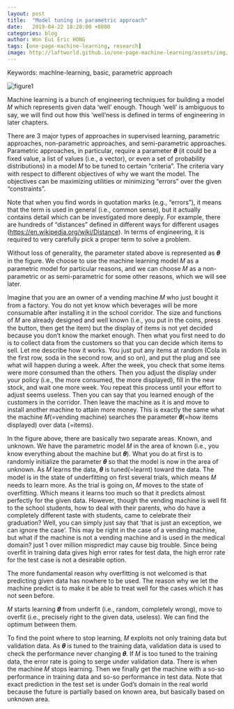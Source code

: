 ```yaml
---
layout: post
title:  "Model tuning in parametric approach"
date:   2019-04-22 18:28:00 +0800
categories: blog
author: Won Eui Eric HONG
tags: [one-page-machine-learning, research]
image: http://laftworld.github.io/one-page-machine-learning/assets/img/img_ml/known-unknown.png
---
```

Keywords: machlne-learning, basic, parametric approach

![figure1][fig1]

Machine learning is a bunch of engineering techniques for building a model 𝑀 which represents given data ‘well’ enough. Though ‘well’ is ambiguous to say, we will find out how this ‘well’ness is defined in terms of engineering in later chapters.

There are 3 major types of approaches in supervised learning, parametric approaches, non-parametric approaches, and semi-parametric approaches. Parametric approaches, in particular, require a parameter 𝜽 (it could be a fixed value, a list of values (i.e., a vector), or even a set of probability distributions) in a model 𝑀 to be tuned to certain “criteria”. The criteria vary with respect to different objectives of why we want the model. The objectives can be maximizing utilities or minimizing “errors” over the given “constraints”.

Note that when you find words in quotation marks (e.g., “errors”), it means that the term is used in general (i.e., common sense), but it actually contains detail which can be investigated more deeply. For example, there are hundreds of “distances” defined in different ways for different usages (https://en.wikipedia.org/wiki/Distance). In terms of engineering, it is required to very carefully pick a proper term to solve a problem.

Without loss of generality, the parameter stated above is represented as 𝜽 in the figure. We choose to use the machine learning model 𝑀 as a parametric model for particular reasons, and we can choose 𝑀 as a non-parametric or as semi-parametric for some other reasons, which we will see later.

Imagine that you are an owner of a vending machine 𝑀 who just bought it from a factory. You do not yet know which beverages will be more consumable after installing it in the school corridor. The size and functions of 𝑀 are already designed and well known (i.e., you put in the coins, press the button, then get the item) but the display of items is not yet decided because you don’t know the market enough. Then what you first need to do is to collect data from the customers so that you can decide which items to sell. Let me describe how it works. You just put any items at random (Cola in the first row, soda in the second row, and so on), and put the plug and see what will happen during a week. After the week, you check that some items were more consumed than the others. Then you adjust the display under your policy (i.e., the more consumed, the more displayed), fill in the new stock, and wait one more week. You repeat this process until your effort to adjust seems useless. Then you can say that you learned enough of the customers in the corridor. Then leave the machine as it is and move to install another machine to attain more money. This is exactly the same what the machine 𝑀(=vending machine) searches the parameter 𝜽(=how items displayed) over data (=items).

In the figure above, there are basically two separate areas. Known, and unknown. We have the parametric model 𝑀 in the area of known (i.e., you know everything about the machine but 𝜽). What you do at first is to randomly initialize the parameter 𝜽 so that the model is now in the area of unknown. As 𝑀 learns the data, 𝜽 is tuned(=learnt) toward the data. The model is in the state of underfitting on first several trials, which means 𝑀 needs to learn more. As the trial is going on, 𝑀 moves to the state of overfitting. Which means it learns too much so that it predicts almost perfectly for the given data. However, though the vending machine is well fit to the school students, how to deal with their parents, who do have a completely different taste with students, came to celebrate their graduation? Well, you can simply just say that ‘that is just an exception, we can ignore the case’. This may be right in the case of a vending machine, but what if the machine is not a vending machine and is used in the medical domain? just 1 over million mispredict may cause big trouble. Since being overfit in training data gives high error rates for test data, the high error rate for the test case is not a desirable option.

The more fundamental reason why overfitting is not welcomed is that predicting given data has nowhere to be used. The reason why we let the machine predict is to make it be able to treat well for the cases which it has not seen before.

𝑀 starts learning 𝜽 from underfit (i.e., random, completely wrong), move to overfit (i.e., precisely right to the given data, useless). We can find the optimum between them.

To find the point where to stop learning, 𝑀 exploits not only training data but validation data. As 𝜽 is tuned to the training data, validation data is used to check the performance never changing 𝜽. If 𝑀 is too tuned to the training data, the error rate is going to serge under validation data. There is when the machine 𝑀 stops learning. Then we finally get the machine with a so-so performance in training data and so-so performance in test data. Note that exact prediction in the test set is under God’s domain in the real world because the future is partially based on known area, but basically based on unknown area.



<!---`BibTeX` --->


<!---`Original paper` [Original paper][cite1] --->






[fig1]: /one-page-machine-learning/assets/img/img_ml/known-unknown.png "Model tuning"
<!---[cite1]: https://arxiv.org/pdf/1503.02531.pdf --->
